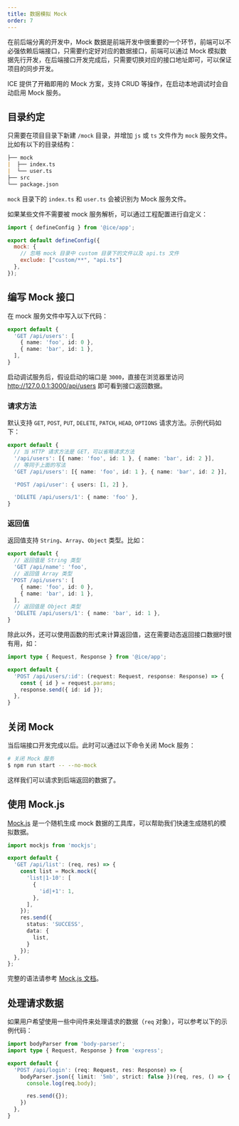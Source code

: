 ```yaml
---
title: 数据模拟 Mock
order: 7
---
```

在前后端分离的开发中，Mock 数据是前端开发中很重要的一个环节，前端可以不必强依赖后端接口，只需要约定好对应的数据接口，前端可以通过 Mock 模拟数据先行开发，在后端接口开发完成后，只需要切换对应的接口地址即可，可以保证项目的同步开发。

ICE 提供了开箱即用的 Mock 方案，支持 CRUD 等操作，在启动本地调试时会自动启用 Mock 服务。

## 目录约定

只需要在项目目录下新建 `/mock` 目录，并增加 `js` 或 `ts` 文件作为 `mock` 服务文件。比如有以下的目录结构：

```markdown
├── mock
|  ├── index.ts
|  └── user.ts
├── src
└── package.json
```

`mock` 目录下的 `index.ts` 和 `user.ts` 会被识别为 Mock 服务文件。

如果某些文件不需要被 mock 服务解析，可以通过工程配置进行自定义：

```js title="ice.config.mts"
import { defineConfig } from '@ice/app';

export default defineConfig({
  mock: {
    // 忽略 mock 目录中 custom 目录下的文件以及 api.ts 文件
    exclude: ["custom/**", "api.ts"]
  },
});
```

## 编写 Mock 接口

在 mock 服务文件中写入以下代码：

```ts title="./mock/user.ts"
export default {
  'GET /api/users': [
    { name: 'foo', id: 0 },
    { name: 'bar', id: 1 },
  ],
}
```

启动调试服务后，假设启动的端口是 `3000`，直接在浏览器里访问 <http://127.0.0.1:3000/api/users> 即可看到接口返回数据。

### 请求方法

默认支持 `GET`, `POST`, `PUT`, `DELETE`, `PATCH`, `HEAD`, `OPTIONS` 请求方法。示例代码如下：

```ts
export default {
  // 当 HTTP 请求方法是 GET，可以省略请求方法
  '/api/users': [{ name: 'foo', id: 1 }, { name: 'bar', id: 2 }],
  // 等同于上面的写法
  'GET /api/users': [{ name: 'foo', id: 1 }, { name: 'bar', id: 2 }],

  'POST /api/user': { users: [1, 2] },

  'DELETE /api/users/1': { name: 'foo' },
}
```

### 返回值

返回值支持 `String`、`Array`、`Object` 类型。比如：

```ts
export default {
  // 返回值是 String 类型
  'GET /api/name': 'foo',
  // 返回值 Array 类型 
 'POST /api/users': [
    { name: 'foo', id: 0 },
    { name: 'bar', id: 1 },
  ],
  // 返回值是 Object 类型
  'DELETE /api/users/1': { name: 'bar', id: 1 },
}
```

除此以外，还可以使用函数的形式来计算返回值，这在需要动态返回接口数据时很有用，如：

```ts
import type { Request, Response } from '@ice/app';

export default {
  'POST /api/users/:id': (request: Request, response: Response) => {
    const { id } = request.params;
    response.send({ id: id });
  },
}
```

## 关闭 Mock

当后端接口开发完成以后。此时可以通过以下命令关闭 Mock 服务：

```bash
# 关闭 Mock 服务
$ npm run start -- --no-mock
```

这样我们可以请求到后端返回的数据了。

## 使用 Mock.js

[Mock.js](https://github.com/nuysoft/Mock) 是一个随机生成 mock 数据的工具库，可以帮助我们快速生成随机的模拟数据。

```ts
import mockjs from 'mockjs';

export default {
  'GET /api/list': (req, res) => {
    const list = Mock.mock({
      'list|1-10': [
        {
          'id|+1': 1,
        },
      ],
    });
    res.send({
      status: 'SUCCESS',
      data: {
        list,
      }
    });
  },
};
```

完整的语法请参考 [Mock.js 文档](http://mockjs.com/examples.html)。

## 处理请求数据

如果用户希望使用一些中间件来处理请求的数据（`req` 对象），可以参考以下的示例代码：

```ts
import bodyParser from 'body-parser';
import type { Request, Response } from 'express';

export default {
  'POST /api/login': (req: Request, res: Response) => {
    bodyParser.json({ limit: '5mb', strict: false })(req, res, () => {
      console.log(req.body);

      res.send({});
    })
  },
}
```
